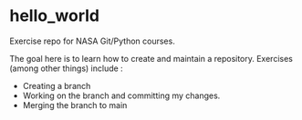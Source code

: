 # hello_world
Exercise repo for NASA Git/Python courses.

The goal here is to learn how to create and maintain a repository. 
Exercises (among other things) include :
- Creating a branch
- Working on the branch and committing my changes.
- Merging the branch to main
